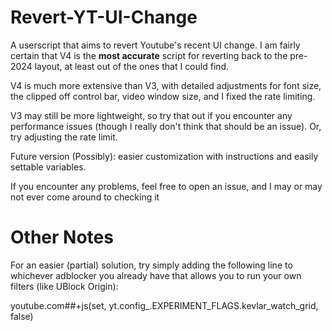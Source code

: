 # Revert-YT-UI-Change
A userscript that aims to revert Youtube's recent UI change. 
I am fairly certain that V4 is the **most accurate** script for reverting back to the pre-2024 layout, at least out of the ones that I could find.

V4 is much more extensive than V3, with detailed adjustments for font size, the clipped off control bar, video window size, and I fixed the rate limiting.

V3 may still be more lightweight, so try that out if you encounter any performance issues (though I really don't think that should be an issue). Or, try adjusting the rate limit.

Future version (Possibly): easier customization with instructions and easily settable variables.

If you encounter any problems, feel free to open an issue, and I may or may not ever come around to checking it 

# Other Notes
For an easier (partial) solution, try simply adding the following line to whichever adblocker you already have that allows you to run your own filters (like UBlock Origin):

  youtube.com##+js(set, yt.config_.EXPERIMENT_FLAGS.kevlar_watch_grid, false)
